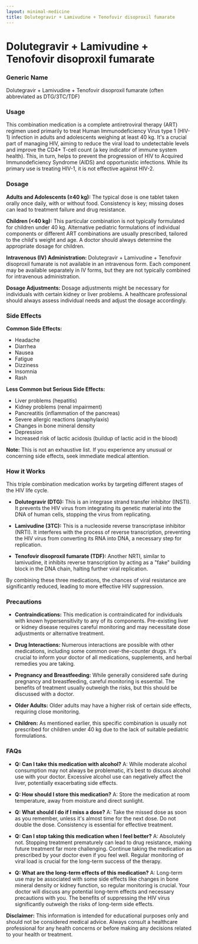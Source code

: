 ```yaml
---
layout: minimal-medicine
title: Dolutegravir + Lamivudine + Tenofovir disoproxil fumarate
---
```


# Dolutegravir + Lamivudine + Tenofovir disoproxil fumarate
### Generic Name
Dolutegravir + Lamivudine + Tenofovir disoproxil fumarate (often abbreviated as DTG/3TC/TDF)


### Usage
This combination medication is a complete antiretroviral therapy (ART) regimen used primarily to treat Human Immunodeficiency Virus type 1 (HIV-1) infection in adults and adolescents weighing at least 40 kg.  It's a crucial part of managing HIV, aiming to reduce the viral load to undetectable levels and improve the CD4+ T-cell count (a key indicator of immune system health).  This, in turn, helps to prevent the progression of HIV to Acquired Immunodeficiency Syndrome (AIDS) and opportunistic infections. While its primary use is treating HIV-1, it is not effective against HIV-2.


### Dosage

**Adults and Adolescents (≥40 kg):**  The typical dose is one tablet taken orally once daily, with or without food.  Consistency is key; missing doses can lead to treatment failure and drug resistance.

**Children (<40 kg):**  This particular combination is not typically formulated for children under 40 kg.  Alternative pediatric formulations of individual components or different ART combinations are usually prescribed, tailored to the child's weight and age.  A doctor should always determine the appropriate dosage for children.

**Intravenous (IV) Administration:** Dolutegravir + Lamivudine + Tenofovir disoproxil fumarate is not available in an intravenous form. Each component may be available separately in IV forms, but they are not typically combined for intravenous administration.

**Dosage Adjustments:** Dosage adjustments might be necessary for individuals with certain kidney or liver problems.  A healthcare professional should always assess individual needs and adjust the dosage accordingly.


### Side Effects

**Common Side Effects:**

* Headache
* Diarrhea
* Nausea
* Fatigue
* Dizziness
* Insomnia
* Rash


**Less Common but Serious Side Effects:**

* Liver problems (hepatitis)
* Kidney problems (renal impairment)
* Pancreatitis (inflammation of the pancreas)
* Severe allergic reactions (anaphylaxis)
* Changes in bone mineral density
* Depression
* Increased risk of lactic acidosis (buildup of lactic acid in the blood)

**Note:** This is not an exhaustive list.  If you experience any unusual or concerning side effects, seek immediate medical attention.


### How it Works

This triple combination medication works by targeting different stages of the HIV life cycle.

* **Dolutegravir (DTG):** This is an integrase strand transfer inhibitor (INSTI). It prevents the HIV virus from integrating its genetic material into the DNA of human cells, stopping the virus from replicating.

* **Lamivudine (3TC):**  This is a nucleoside reverse transcriptase inhibitor (NRTI). It interferes with the process of reverse transcription, preventing the HIV virus from converting its RNA into DNA, a necessary step for replication.

* **Tenofovir disoproxil fumarate (TDF):** Another NRTI, similar to lamivudine, it inhibits reverse transcription by acting as a "fake" building block in the DNA chain, halting further viral replication.


By combining these three medications, the chances of viral resistance are significantly reduced, leading to more effective HIV suppression.


### Precautions

* **Contraindications:**  This medication is contraindicated for individuals with known hypersensitivity to any of its components.  Pre-existing liver or kidney disease requires careful monitoring and may necessitate dose adjustments or alternative treatment.

* **Drug Interactions:**  Numerous interactions are possible with other medications, including some common over-the-counter drugs. It's crucial to inform your doctor of all medications, supplements, and herbal remedies you are taking.

* **Pregnancy and Breastfeeding:** While generally considered safe during pregnancy and breastfeeding, careful monitoring is essential.  The benefits of treatment usually outweigh the risks, but this should be discussed with a doctor.

* **Older Adults:** Older adults may have a higher risk of certain side effects, requiring close monitoring.

* **Children:**  As mentioned earlier, this specific combination is usually not prescribed for children under 40 kg due to the lack of suitable pediatric formulations.


### FAQs

* **Q: Can I take this medication with alcohol?** A: While moderate alcohol consumption may not always be problematic, it’s best to discuss alcohol use with your doctor.  Excessive alcohol use can negatively affect the liver, potentially exacerbating side effects.

* **Q: How should I store this medication?** A: Store the medication at room temperature, away from moisture and direct sunlight.

* **Q: What should I do if I miss a dose?** A: Take the missed dose as soon as you remember, unless it's almost time for the next dose.  Do not double the dose.  Consistency is essential for effective treatment.

* **Q:  Can I stop taking this medication when I feel better?** A:  Absolutely not.  Stopping treatment prematurely can lead to drug resistance, making future treatment far more challenging.  Continue taking the medication as prescribed by your doctor even if you feel well.  Regular monitoring of viral load is crucial for the long-term success of the therapy.

* **Q: What are the long-term effects of this medication?**  A:  Long-term use may be associated with some side effects like changes in bone mineral density or kidney function, so regular monitoring is crucial.  Your doctor will discuss any potential long-term effects and necessary precautions with you.  The benefits of suppressing the HIV virus significantly outweigh the risks of long-term side effects.


**Disclaimer:** This information is intended for educational purposes only and should not be considered medical advice. Always consult a healthcare professional for any health concerns or before making any decisions related to your health or treatment.
